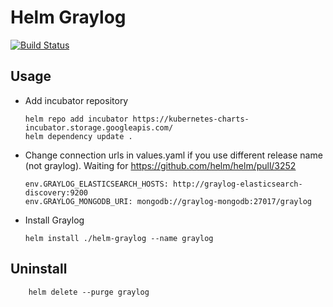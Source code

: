 # Helm Graylog
[![Build Status](https://api.travis-ci.org/skarj/helm-graylog.svg?branch=master)](https://travis-ci.org/skarj/helm-graylog)

## Usage
  * Add incubator repository

        helm repo add incubator https://kubernetes-charts-incubator.storage.googleapis.com/
        helm dependency update .

  * Change connection urls in values.yaml if you use different release name (not graylog). Waiting for https://github.com/helm/helm/pull/3252

        env.GRAYLOG_ELASTICSEARCH_HOSTS: http://graylog-elasticsearch-discovery:9200
        env.GRAYLOG_MONGODB_URI: mongodb://graylog-mongodb:27017/graylog

  * Install Graylog

        helm install ./helm-graylog --name graylog

## Uninstall

        helm delete --purge graylog
